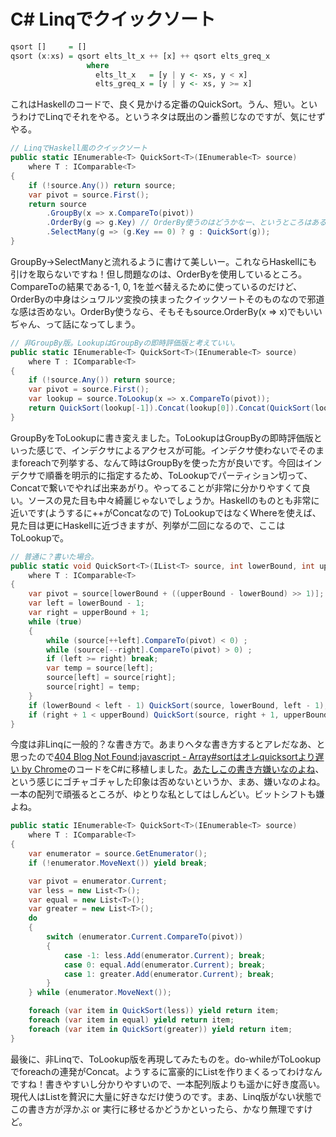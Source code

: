 # C# Linqでクイックソート

```haskell
qsort []     = []
qsort (x:xs) = qsort elts_lt_x ++ [x] ++ qsort elts_greq_x
                 where
                   elts_lt_x   = [y | y <- xs, y < x]
                   elts_greq_x = [y | y <- xs, y >= x]
```

これはHaskellのコードで、良く見かける定番のQuickSort。うん、短い。というわけでLinqでそれをやる。というネタは既出のン番煎じなのですが、気にせずやる。

```csharp
// LinqでHaskell風のクイックソート
public static IEnumerable<T> QuickSort<T>(IEnumerable<T> source)
    where T : IComparable<T>
{
    if (!source.Any()) return source;
    var pivot = source.First();
    return source
        .GroupBy(x => x.CompareTo(pivot))
        .OrderBy(g => g.Key) // OrderBy使うのはどうかなー、というところはある
        .SelectMany(g => (g.Key == 0) ? g : QuickSort(g));
}
```

GroupBy->SelectManyと流れるように書けて美しいー。これならHaskellにも引けを取らないですね！但し問題なのは、OrderByを使用しているところ。CompareToの結果である-1, 0, 1を並べ替えるために使っているのだけど、OrderByの中身はシュワルツ変換の挟まったクイックソートそのものなので邪道な感は否めない。OrderBy使うなら、そもそもsource.OrderBy(x => x)でもいいぢゃん、って話になってしまう。

```csharp
// 非GroupBy版。LookupはGroupByの即時評価版と考えていい。
public static IEnumerable<T> QuickSort<T>(IEnumerable<T> source)
    where T : IComparable<T>
{
    if (!source.Any()) return source;
    var pivot = source.First();
    var lookup = source.ToLookup(x => x.CompareTo(pivot));
    return QuickSort(lookup[-1]).Concat(lookup[0]).Concat(QuickSort(lookup[1]));
}
```

GroupByをToLookupに書き変えました。ToLookupはGroupByの即時評価版といった感じで、インデクサによるアクセスが可能。インデクサ使わないでそのままforeachで列挙する、なんて時はGroupByを使った方が良いです。今回はインデクサで順番を明示的に指定するため、ToLookupでパーティション切って、Concatで繋いでやれば出来あがり。やってることが非常に分かりやすくて良い。ソースの見た目も中々綺麗じゃないでしょうか。Haskellのものとも非常に近いです(ようするに++がConcatなので) ToLookupではなくWhereを使えば、見た目は更にHaskellに近づきますが、列挙が二回になるので、ここはToLookupで。

```csharp
// 普通に？書いた場合。
public static void QuickSort<T>(IList<T> source, int lowerBound, int upperBound)
    where T : IComparable<T>
{
    var pivot = source[lowerBound + ((upperBound - lowerBound) >> 1)];
    var left = lowerBound - 1;
    var right = upperBound + 1;
    while (true)
    {
        while (source[++left].CompareTo(pivot) < 0) ;
        while (source[--right].CompareTo(pivot) > 0) ;
        if (left >= right) break;
        var temp = source[left];
        source[left] = source[right];
        source[right] = temp;
    }
    if (lowerBound < left - 1) QuickSort(source, lowerBound, left - 1);
    if (right + 1 < upperBound) QuickSort(source, right + 1, upperBound);
}
```

今度は非Linqに一般的？な書き方で。あまりヘタな書き方するとアレだなあ、と思ったので[404 Blog Not Found:javascript - Array#sortはオレquicksortより遅い by Chrome](http://blog.livedoor.jp/dankogai/archives/51182235.html)のコードをC#に移植しました。[あたしこの書き方嫌いなのよね](http://dic.nicovideo.jp/a/%E3%81%82%E3%81%9F%E3%81%97%E3%81%93%E3%81%AE%E3%83%91%E3%82%A4%E5%AB%8C%E3%81%84%E3%81%AA%E3%81%AE%E3%82%88%E3%81%AD)、という感じにゴチャゴチャした印象は否めないというか、まあ、嫌いなのよね。一本の配列で頑張るところが、ゆとりな私としてはしんどい。ビットシフトも嫌よね。

```csharp
public static IEnumerable<T> QuickSort<T>(IEnumerable<T> source)
    where T : IComparable<T>
{
    var enumerator = source.GetEnumerator();
    if (!enumerator.MoveNext()) yield break;

    var pivot = enumerator.Current;
    var less = new List<T>();
    var equal = new List<T>();
    var greater = new List<T>();
    do
    {
        switch (enumerator.Current.CompareTo(pivot))
        {
            case -1: less.Add(enumerator.Current); break;
            case 0: equal.Add(enumerator.Current); break;
            case 1: greater.Add(enumerator.Current); break;
        }
    } while (enumerator.MoveNext());

    foreach (var item in QuickSort(less)) yield return item;
    foreach (var item in equal) yield return item;
    foreach (var item in QuickSort(greater)) yield return item;
}
```

最後に、非Linqで、ToLookup版を再現してみたものを。do-whileがToLookupでforeachの連発がConcat。ようするに富豪的にListを作りまくるってわけなんですね！書きやすいし分かりやすいので、一本配列版よりも遥かに好き度高い。現代人はListを贅沢に大量に好きなだけ使うのです。まあ、Linq版がない状態でこの書き方が浮かぶ or 実行に移せるかどうかといったら、かなり無理ですけど。